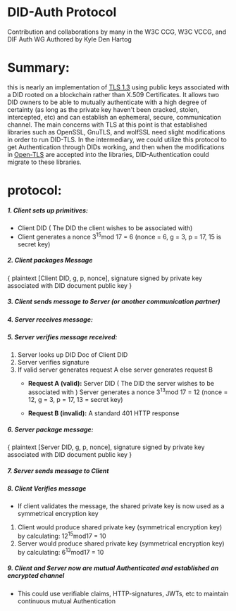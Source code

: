 # DID-Auth Protocol
Contribution and collaborations by many in the W3C CCG, W3C VCCG, and DIF Auth WG
Authored by Kyle Den Hartog
# Summary:
 this is nearly an implementation of [TLS 1.3](https://tools.ietf.org/html/draft-ietf-tls-tls13-24) using public keys associated with a DID rooted on a blockchain rather than X.509 Certificates. It allows two DID owners to be able to mutually authenticate with a high degree of certainty (as long as the private key haven't been cracked, stolen, intercepted, etc) and can establish an ephemeral, secure, communication channel. The main concerns with TLS at this point is that established libraries such as OpenSSL, GnuTLS, and wolfSSL need slight modifications in order to run DID-TLS. In the intermediary, we could utilize this protocol to get Authentication through DIDs working, and then when the modifications in [Open-TLS](https://github.com/WebOfTrustInfo/rebooting-the-web-of-trust-spring2018/blob/master/topics-and-advance-readings/OpenTLS.md) are accepted into the libraries, DID-Authentication could migrate to these libraries.

# protocol:
##### 1. Client sets up primitives:
* Client DID ( The DID the client wishes to be associated with)
* Client generates a nonce 3<sup>15</sup>mod 17 = 6 (nonce = 6, g = 3, p = 17, 15 is secret key)

##### 2. Client packages Message
{ plaintext [Client DID, g, p, nonce], signature signed by private key associated with DID document public key }

##### 3. Client sends message to Server (or another communication partner)

##### 4. Server receives message:

##### 5. Server verifies message received:
1. Server looks up DID Doc of Client DID
2. Server verifies signature
3. If valid server generates request A else server generates request B
    * **Request A (valid):**
        Server DID ( The DID the server wishes to be associated with )
        Server generates a nonce 3<sup>13</sup>mod 17 = 12 (nonce = 12, g = 3, p = 17, 13 = secret key)

    * **Request B (invalid):**
        A standard 401 HTTP response

##### 6. **Server package message:** 
{ plaintext [Server DID, g, p, nonce], signature signed by private key associated with DID document public key }
##### 7. Server sends message to Client
##### 8. Client Verifies message
* If client validates the message, the shared private key is now used as a symmetrical encryption key 
    
1. Client would produce shared private key (symmetrical encryption key) by calculating: 12<sup>15</sup>mod17 = 10
2. Server would produce shared private key (symmetrical encryption key) by calculating: 6<sup>13</sup>mod17 = 10

##### 9. Client and Server now are mutual Authenticated and established an encrypted channel
* This could use verifiable claims, HTTP-signatures, JWTs, etc to maintain continuous mutual Authentication

